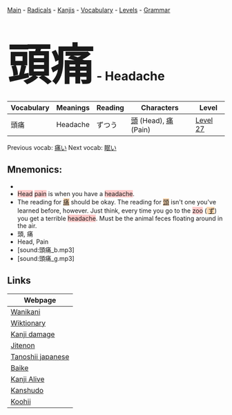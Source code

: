 <style> bigfont {font-size: 100px}</style>
[Main](../README.md) -
[Radicals](../radicals.md) -
[Kanjis](../kanjis.md) -
[Vocabulary](../vocabulary.md) -
[Levels](../levels.md) -
[Grammar](../grammar.md)
# <bigfont> 頭痛</bigfont> - Headache 

| Vocabulary | Meanings | Reading | Characters | Level |
| --- | --- | --- | --- | --- |
| 頭痛 | Headache | ずつう |  [頭](../kanjis/頭.md) (Head), [痛](../kanjis/痛.md) (Pain) | [Level 27](../levels/wk_level27.md) |

Previous vocab: [痛い](痛い.md) Next vocab: [眠い](眠い.md) 

## Mnemonics:

* 
* <span style="background-color:#ffcccb"> Head</span> <span style="background-color:#ffcccb"> pain</span> is when you have a <span style="background-color:#ffcccb"> headache</span>.
* The reading for <span style="background-color:#fed8b1"> [痛](https://jisho.org/search/痛)</span> should be okay. The reading for <span style="background-color:#fed8b1"> [頭](https://jisho.org/search/頭)</span> isn't one you've learned before, however. Just think, every time you go to the <span style="background-color:#ffcccb"> zoo</span> (<span style="background-color:#fed8b1"> [ず](https://jisho.org/search/ず)</span>) you get a terrible <span style="background-color:#ffcccb"> headache</span>. Must be the animal feces floating around in the air.
* 頭, 痛
* Head, Pain
* [sound:頭痛_b.mp3]
* [sound:頭痛_g.mp3]


## Links 

| Webpage |
| --- |
| [Wanikani          ](https://www.wanikani.com/kanji/頭痛) |
| [Wiktionary        ](https://en.wiktionary.org/wiki/頭痛) |
| [Kanji damage      ](http://www.kanjidamage.com/kanji/search?utf8=✓&q=頭痛) |
| [Jitenon           ](https://jitenon.com/kanji/頭痛) |
| [Tanoshii japanese ](https://www.tanoshiijapanese.com/dictionary/kanji.cfm?k=頭痛) |
| [Baike             ](https://baike.baidu.com/item/頭痛) |
| [Kanji Alive       ](https://app.kanjialive.com/頭痛) |
| [Kanshudo          ](https://www.kanshudo.com/searchmn?q=頭痛) |
| [Koohii            ](https://kanji.koohii.com/study/kanji/頭痛) |
